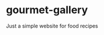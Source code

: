 <!-- I hope to improve this project later on in the future -->

# gourmet-gallery
Just a simple website for food recipes

<!-- Set up your README.md file and write a brief introduction describing what the current project is and what skills you will have demonstrated once you have completed it. (You can also do this as a self-reflection at the end of the project, which is a good way to review what you have learned.) -->
